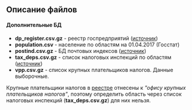 ## Описание файлов

#### Дополнительные БД

* **dp_register.csv.gz** - реестр госпредприятий ([источник](http://www.spfu.gov.ua/ua/content/spf-stateproperty-Subiekti-gospodaruvannya.html))
* **population.csv** - население по областям на 01.04.2017 (Госстат)
* **postind.csv.gz** - БД почтовых индексов ([источник](http://data.gov.ua/passport/85f654c4-506a-497e-b80d-8879425e8f9c))
* **tax_deps.csv.gz** - список налоговых инспекций по областям ([источник](http://sfs.gov.ua/pro-sfs-ukraini/robota-z-personalom/pro-ochischennya/adresi-teritorialnih-dpi-gu-dfs-v-obl/))
* **vpp.csv.gz** - список крупных плательщиков налогов. Данные выборочные.

Крупные плательщики налогов в [реестре](https://github.com/woldemarg/tax_debt/tree/master/data_main) отнесены к *"офису крупных плательщиков налогов"*, поэтому определить область через список налоговых инспекций (**tax_deps.csv.gz**) для них нельзя.
